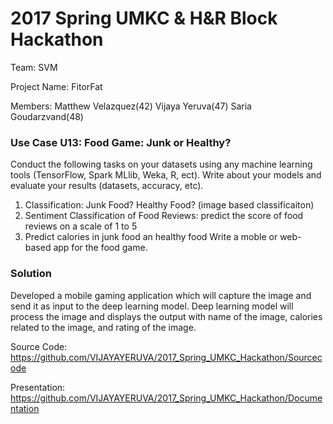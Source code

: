# 2017 Spring UMKC &amp; H&amp;R Block Hackathon

Team: SVM

Project Name: FitorFat

Members:
Matthew Velazquez(42)
Vijaya Yeruva(47)
Saria Goudarzvand(48)

### Use Case U13: Food Game: Junk or Healthy?

Conduct the following tasks on your datasets using any machine learning tools (TensorFlow, Spark MLlib, Weka, R, ect). Write about your models and evaluate your results (datasets, accuracy, etc).
1. Classification: Junk Food? Healthy Food? (image based classificaiton)
2. Sentiment Classification of Food Reviews:  predict the score of food reviews on a scale of 1 to 5 
3. Predict calories in junk food an healthy food
Write a moble or web-based app for the food game.	


### Solution

Developed a mobile gaming application which will capture the image and send it as input to the deep learning model. Deep learning model will process the image and displays the output with name of the image, calories related to the image, and rating of the image.

Source Code: https://github.com/VIJAYAYERUVA/2017_Spring_UMKC_Hackathon/Sourcecode

Presentation: https://github.com/VIJAYAYERUVA/2017_Spring_UMKC_Hackathon/Documentation
